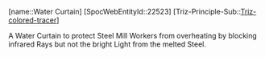 ﻿---
type: TrizExample
aliases:
- Water Curtain
license: CC BY-SA 4.0
copyright: https://github.com/SpocWeb
IsDeleted: false
IsReadOnly: false
Confidential: public
tags: 
- Triz/Principle/Example
---
[name::Water Curtain]
[SpocWebEntityId::22523]
[Triz-Principle-Sub::[Triz-colored-tracer](tech/Triz/Sub/Triz-colored-tracer.md)]

A Water Curtain to protect Steel Mill Workers from overheating by blocking infrared Rays but not the bright Light from the melted Steel.